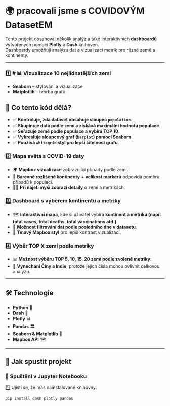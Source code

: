 # 🌍 pracovali jsme s COVIDOVÝM DatasetEM

Tento projekt obsahoval několik analýz a také interaktivních **dashboardů** vytvořených pomocí **Plotly** a **Dash** knihoven.  
Dashboardy umožňují analýzu dat a vizualizaci metrik pro různé země a kontinenty.  

---

### 1️⃣ # 📊 Vizualizace 10 nejlidnatějších zemí
- **Seaborn** – stylování a vizualizace
- **Matplotlib** – tvorba grafů
## 📌 **Co tento kód dělá?**
- ✅ **Kontroluje, zda dataset obsahuje sloupec `population`**.
- ✅ **Skupinuje data podle zemí a získává maximální hodnotu populace**.
- ✅ **Seřazuje země podle populace a vybírá TOP 10**.
- ✅ **Vykresluje sloupcový graf (`barplot`) pomocí Seaborn**.
- ✅ **Používá `whitegrid` styl pro lepší čitelnost grafu**.
  

### 2️⃣ **Mapa světa s COVID-19 daty**  
- 🌍 **Mapbox vizualizace** zobrazující případy podle zemí.  
- 🎨 **Barevně rozlišené kontinenty** + **velikost markerů** odpovídá poměru případů k populaci.  
- 🕵️‍♂️ **Při najetí myší zobrazí detaily** o zemi a metrikách.  

### 3️⃣ **Dashboard s výběrem kontinentu a metriky**  
- 🗺️ **Interaktivní mapa**, kde si uživatel vybírá **kontinent a metriku (např. total cases, total deaths, total vaccinations atd.)**.  
- 🔧 **Možnost filtrování dat podle posledního dne v datasetu**.  
- 🖤 **Tmavý Mapbox styl** pro lepší kontrast vizualizací.  

### 4️⃣ **Výběr TOP X zemí podle metriky**  
- 📊 **Možnost výběru TOP 5, 10, 15, 20 zemí podle zvolené metriky**.  
- 🚫 **Vynechání Číny a Indie**, protože jejich čísla mohou ovlivnit celkovou analýzu.  

---

## 🛠️ **Technologie**
- **Python** 🐍  
- **Dash** 🚀  
- **Plotly** 📊  
- **Pandas** 🏛️  
- **Seaborn & Matplotlib** 🎨  
- **Mapbox API** 🗺️  

---

## 🚀 **Jak spustit projekt**
### **🔹 Spuštění v Jupyter Notebooku**
1️⃣ Ujisti se, že máš nainstalované knihovny:  
   ```sh
   pip install dash plotly pandas
